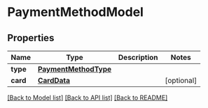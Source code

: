 # PaymentMethodModel


## Properties
Name | Type | Description | Notes
------------ | ------------- | ------------- | -------------
**type** | [**PaymentMethodType**](PaymentMethodType.md) |  | 
**card** | [**CardData**](CardData.md) |  | [optional] 

[[Back to Model list]](../README.md#documentation-for-models) [[Back to API list]](../README.md#documentation-for-api-endpoints) [[Back to README]](../README.md)


